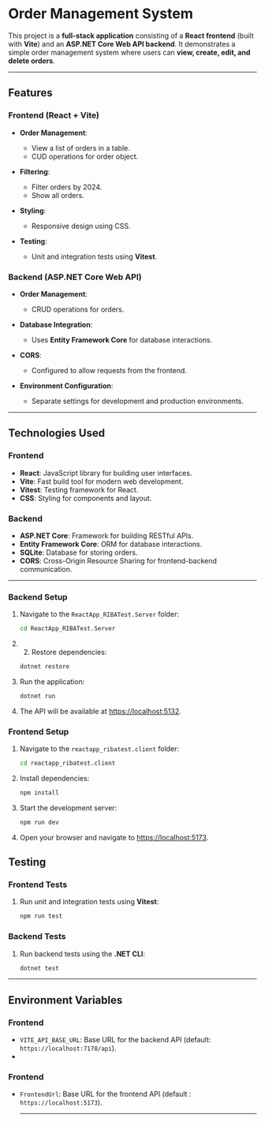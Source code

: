 # Order Management System

This project is a **full-stack application** consisting of a **React frontend** (built with **Vite**) and an **ASP.NET Core Web API backend**. It demonstrates a simple order management system where users can **view, create, edit, and delete orders**.

---

## Features

### Frontend (React + Vite)
- **Order Management**:
  - View a list of orders in a table.
  - CUD operations for order object.
  
- **Filtering**:
  - Filter orders by 2024.
  - Show all orders.
  
- **Styling**:
  - Responsive design using CSS.

- **Testing**:
  - Unit and integration tests using **Vitest**.

### Backend (ASP.NET Core Web API)
- **Order Management**:
  - CRUD operations for orders.
  
- **Database Integration**:
  - Uses **Entity Framework Core** for database interactions.
  
- **CORS**:
  - Configured to allow requests from the frontend.

- **Environment Configuration**:
  - Separate settings for development and production environments.

---

## Technologies Used

### Frontend
- **React**: JavaScript library for building user interfaces.
- **Vite**: Fast build tool for modern web development.
- **Vitest**: Testing framework for React.
- **CSS**: Styling for components and layout.

### Backend
- **ASP.NET Core**: Framework for building RESTful APIs.
- **Entity Framework Core**: ORM for database interactions.
- **SQLite**: Database for storing orders.
- **CORS**: Cross-Origin Resource Sharing for frontend-backend communication.

---
### Backend Setup
1. Navigate to the `ReactApp_RIBATest.Server` folder:
   ```bash
   cd ReactApp_RIBATest.Server
   ```
2. 2. Restore dependencies:
   ```bash
   dotnet restore
   ```
3. Run the application:
   ```bash
   dotnet run
   ```
4. The API will be available at [https://localhost:5132](https://localhost:5132).


### Frontend Setup

1. Navigate to the `reactapp_ribatest.client` folder:
   ```bash
   cd reactapp_ribatest.client
   ```

2. Install dependencies:
   ```bash
   npm install
   ```

3. Start the development server:
   ```bash
   npm run dev
   ```

4. Open your browser and navigate to [https://localhost:5173](https://localhost:5173).

## Testing

### Frontend Tests

1. Run unit and integration tests using **Vitest**:
   ```bash
   npm run test
   ```

### Backend Tests

1. Run backend tests using the **.NET CLI**:
   ```bash
   dotnet test
   ```
---
## Environment Variables
### Frontend
- `VITE_API_BASE_URL`: Base URL for the backend API (default: `https://localhost:7178/api`).
- 
### Frontend
- `FrontendUrl`: Base URL for the frontend API (default : `https://localhost:5173`).

  ---

